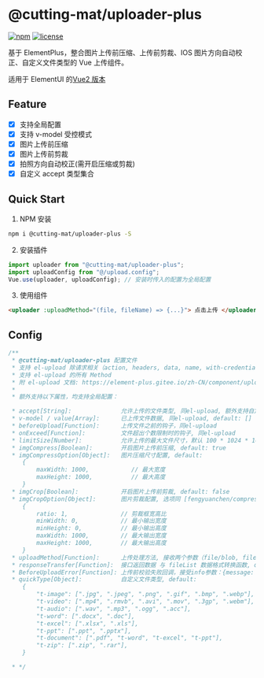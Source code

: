 # @cutting-mat/uploader-plus

[![npm](https://img.shields.io/npm/v/@cutting-mat/uploader-plus.svg)](https://www.npmjs.com/package/@cutting-mat/uploader-plus) [![license](https://img.shields.io/github/license/cutting-mat/uploader.svg)]()

基于 ElementPlus，整合图片上传前压缩、上传前剪裁、IOS 图片方向自动校正、自定义文件类型的 Vue 上传组件。

适用于 ElementUI 的[Vue2 版本](https://github.com/cutting-mat/uploader)

## Feature

- [x] 支持全局配置
- [x] 支持 v-model 受控模式
- [x] 图片上传前压缩
- [x] 图片上传前剪裁
- [x] 拍照方向自动校正(需开启压缩或剪裁)
- [x] 自定义 accept 类型集合

## Quick Start

1. NPM 安装

```bash
npm i @cutting-mat/uploader-plus -S
```

2. 安装插件

```js
import uploader from "@cutting-mat/uploader-plus";
import uploadConfig from "@/upload.config";
Vue.use(uploader, uploadConfig); // 安装时传入的配置为全局配置
```

3. 使用组件

```html
<uploader :uploadMethod="(file, fileName) => {...}"> 点击上传 </uploader>
```

## Config

```js
/**
 * @cutting-mat/uploader-plus 配置文件
 * 支持 el-upload 除请求相关（action, headers, data, name, with-credentials, http-request）以外的所有 Prop
 * 支持 el-upload 的所有 Method
 * 附 el-upload 文档: https://element-plus.gitee.io/zh-CN/component/upload.html
 *
 * 额外支持以下属性，均支持全局配置：

 * accept[String]:              允许上传的文件类型, 同el-upload, 额外支持自定义文件类型（见下方 quickType ）
 * v-model / value[Array]:      已上传文件数据, 同el-upload, default: []
 * beforeUpload[Function]:      上传文件之前的钩子，同el-upload
 * onExceed[Function]:          文件超出个数限制时的钩子, 同el-upload
 * limitSize[Number]:           允许上传的最大文件尺寸，默认 100 * 1024 * 1024（100M）
 * imgCompress[Boolean]:        开启图片上传前压缩, default: true
 * imgCompressOption[Object]:   图片压缩尺寸配置, default:
    {
        maxWidth: 1000,            // 最大宽度
        maxHeight: 1000,           // 最大高度
    }
 * imgCrop[Boolean]:            开启图片上传前剪裁, default: false
 * imgCropOption[Object]:       图片剪裁配置, 选项同 [fengyuanchen/compressorjs], default:
    {
        ratio: 1,               // 剪裁框宽高比
        minWidth: 0,            // 最小输出宽度
        minHeight: 0,           // 最小输出高度
        maxWidth: 1000,         // 最大输出宽度
        maxHeight: 1000,        // 最大输出高度
    }
 * uploadMethod[Function]:      上传处理方法, 接收两个参数（file/blob, fileName），default: 无
 * responseTransfer[Function]:  接口返回数据 与 fileList 数据格式转换函数, default: (response) => return response;
 * BeforeUploadError[Function]: 上传前校验失败回调，接受info参数：{message: "超出上传数量限制", type: 'warning' }
 * quickType[Object]:           自定义文件类型, default:
    {
        "t-image": [".jpg", ".jpeg", ".png", ".gif", ".bmp", ".webp"],
        "t-video": [".mp4", ".rmvb", ".avi", ".mov", ".3gp", ".webm"],
        "t-audio": [".wav", ".mp3", ".ogg", ".acc"],
        "t-word": [".docx", ".doc"],
        "t-excel": [".xlsx", ".xls"],
        "t-ppt": [".ppt", ".pptx"],
        "t-document": [".pdf", "t-word", "t-excel", "t-ppt"],
        "t-zip": [".zip", ".rar"],
    }

 * */
```
